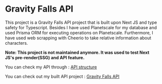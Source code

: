 # Gravity Falls API
This project is a Gravity Falls API project that is built upon Next JS and type safety for Typescript. Besides I have used Planetscale for my database and used Prisma ORM for executing operations on Planetscale. Furthermore, I have used web scrapping with Cheerio to take relative information about characters.

**Note: This project is not maintained anymore. It was used to test Next JS's pre-render(SSG) and API feature.**

You can check my API through : [API structure](https://github.com/dogukan6durukan/gravity-falls/tree/main/pages/api)

You can check out my built API project : [Gravity Falls API](https://gravity-falls-api.vercel.app/)
